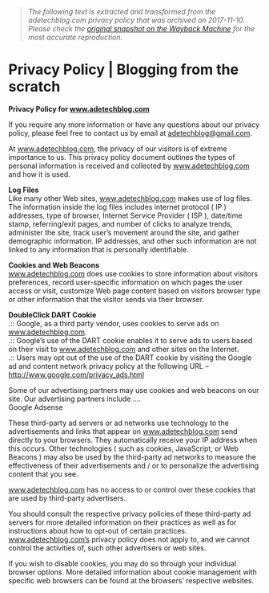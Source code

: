 > *The following text is extracted and transformed from the adetechblog.com privacy policy that was archived on 2017-11-10. Please check the [original snapshot on the Wayback Machine](https://web.archive.org/web/20171110014415id_/http%3A//www.adetechblog.com/privacy-policy/index.html) for the most accurate reproduction.*

# Privacy Policy | Blogging from the scratch

**Privacy Policy for www.adetechblog.com**

If you require any more information or have any questions about our privacy policy, please feel free to contact us by email at adetechblog@gmail.com.

At www.adetechblog.com, the privacy of our visitors is of extreme importance to us. This privacy policy document outlines the types of personal information is received and collected by www.adetechblog.com and how it is used.

**Log Files**  
Like many other Web sites, www.adetechblog.com makes use of log files. The information inside the log files includes internet protocol ( IP ) addresses, type of browser, Internet Service Provider ( ISP ), date/time stamp, referring/exit pages, and number of clicks to analyze trends, administer the site, track user’s movement around the site, and gather demographic information. IP addresses, and other such information are not linked to any information that is personally identifiable.

**Cookies and Web Beacons**  
www.adetechblog.com does use cookies to store information about visitors preferences, record user-specific information on which pages the user access or visit, customize Web page content based on visitors browser type or other information that the visitor sends via their browser.

**DoubleClick DART Cookie**  
.:: Google, as a third party vendor, uses cookies to serve ads on www.adetechblog.com.  
.:: Google’s use of the DART cookie enables it to serve ads to users based on their visit to www.adetechblog.com and other sites on the Internet.  
.:: Users may opt out of the use of the DART cookie by visiting the Google ad and content network privacy policy at the following URL – http://www.google.com/privacy_ads.html

Some of our advertising partners may use cookies and web beacons on our site. Our advertising partners include ….  
Google Adsense

These third-party ad servers or ad networks use technology to the advertisements and links that appear on www.adetechblog.com send directly to your browsers. They automatically receive your IP address when this occurs. Other technologies ( such as cookies, JavaScript, or Web Beacons ) may also be used by the third-party ad networks to measure the effectiveness of their advertisements and / or to personalize the advertising content that you see.

www.adetechblog.com has no access to or control over these cookies that are used by third-party advertisers.

You should consult the respective privacy policies of these third-party ad servers for more detailed information on their practices as well as for instructions about how to opt-out of certain practices. www.adetechblog.com’s privacy policy does not apply to, and we cannot control the activities of, such other advertisers or web sites.

If you wish to disable cookies, you may do so through your individual browser options. More detailed information about cookie management with specific web browsers can be found at the browsers’ respective websites.

